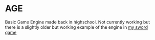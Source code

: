 # AGE

Basic Game Engine made back in highschool. Not currently working but there is a slightly older but working example of the engine in [my sword game](https://github.com/0NDR/Sword)
